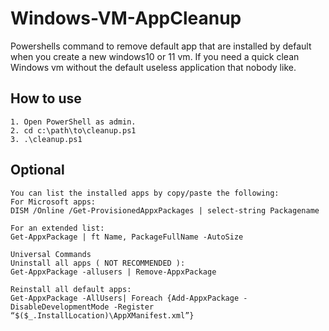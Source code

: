 # Windows-VM-AppCleanup
Powershells command to remove default app that are installed by default when you create a new windows10 or 11 vm.
If you need a quick clean Windows vm without the default useless application that nobody like.

## How to use
```
1. Open PowerShell as admin.
2. cd c:\path\to\cleanup.ps1
3. .\cleanup.ps1
```

## Optional
```
You can list the installed apps by copy/paste the following:
For Microsoft apps:
DISM /Online /Get-ProvisionedAppxPackages | select-string Packagename

For an extended list:
Get-AppxPackage | ft Name, PackageFullName -AutoSize

Universal Commands
Uninstall all apps ( NOT RECOMMENDED ):
Get-AppxPackage -allusers | Remove-AppxPackage

Reinstall all default apps:
Get-AppxPackage -AllUsers| Foreach {Add-AppxPackage -DisableDevelopmentMode -Register “$($_.InstallLocation)\AppXManifest.xml”}
```
